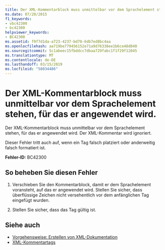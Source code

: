 ```yaml
---
title: Der XML-Kommentarblock muss unmittelbar vor dem Sprachelement stehen, für das er angewendet wird.
ms.date: 07/20/2015
f1_keywords:
- vbc42300
- bc42300
helpviewer_keywords:
- BC42300
ms.assetid: f9f7d1da-a723-4237-bd78-6db7ed8bc4aa
ms.openlocfilehash: aa719be779456152e71a9d76338ee1b6ce48d840
ms.sourcegitcommit: 5c1abeec15fbddcc7dbaa729fabc1f1f29f12045
ms.translationtype: MT
ms.contentlocale: de-DE
ms.lasthandoff: 03/15/2019
ms.locfileid: "58034486"
---
```

# <a name="xml-comment-block-must-immediately-precede-the-language-element-to-which-it-applies"></a>Der XML-Kommentarblock muss unmittelbar vor dem Sprachelement stehen, für das er angewendet wird.
Der XML-Kommentarblock muss unmittelbar vor dem Sprachelement stehen, für das er angewendet wird. Der XML-Kommentar wird ignoriert.  
  
 Dieser Fehler tritt auch auf, wenn ein Tag falsch platziert oder anderweitig falsch formatiert ist.  
  
 **Fehler-ID:** BC42300  
  
## <a name="to-correct-this-error"></a>So beheben Sie diesen Fehler  
  
1.  Verschieben Sie den Kommentarblock, damit er dem Sprachelement voransteht, auf das er angewendet wird. Stellen Sie sicher, dass überflüssige Zeichen nicht versehentlich vor dem anfänglichen Tag eingefügt wurden.  
  
2.  Stellen Sie sicher, dass das Tag gültig ist.  
  
## <a name="see-also"></a>Siehe auch

- [Vorgehensweise: Erstellen von XML-Dokumentation](../../visual-basic/programming-guide/program-structure/how-to-create-xml-documentation.md)
- [XML-Kommentartags](../../visual-basic/language-reference/xmldoc/index.md)
